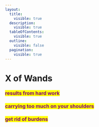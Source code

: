 ```yaml
---
layout:
  title:
    visible: true
  description:
    visible: true
  tableOfContents:
    visible: true
  outline:
    visible: false
  pagination:
    visible: true
---
```


# X of Wands

### <mark style="color:purple;">results from hard work</mark>

### <mark style="color:purple;">carrying too much on your shoulders</mark>

### <mark style="color:purple;">get rid of burdens</mark>
